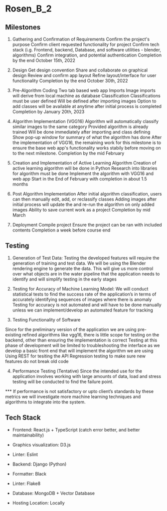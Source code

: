 # Rosen_B_2

## Milestones

1. Gathering and Confirmation of Requirements
   Confirm the project's purpose
   Confirm client requested functionality for project
   Confirm tech stack
   (i.g. Frontend, backend, Database, and software utilities - blender, algorithms)
   Confirm integration, and potential authentication
   Completion by the end October 15th, 2022

2. Design
   Get design convention
   Share and collaborate on graphical design
   Review and confirm app layout
   Refine layout/interface for user functionality
   Completion by the end October 30th, 2022

3. Pre-Algorithm Coding
   Two tab based web app
   Imports
   Image imports will derive from local machine as database
   Classification
   Classifications must be user defined
   Will be defined after importing images
   Option to add classes will be available at anytime after initial process is completed
   Completion by January 20th, 2023

4. Algorithm Implementation (VGG16)
   Algorithm will automatically classify similar images to the same category
   Provided algorithm is already trained
   Will be done immediately after importing and class defining
   Show pop-up window for summary of what the algorithm has done
   After the implementation of VGG16, the remaining work for this milestone is to ensure the base web app's functionality works
   stabily before moving on to the next milestone.
   Completion by the mid February

5. Creation and Implementation of Active Learning Algorithm
   Creation of active learning algorithm will be done in Python
   Research into libraries for algorithm must be done
   Implement the algorithm with VGG16 and web app
   Start in the End of February with completion in about 1.5 months

6. Post Algorithm Implementation
   After initial algorithm classification, users can then manually edit, add, or reclassify classes
   Adding images after initial process will update the and re-run the algorithm on only added images
   Ability to save current work as a project
   Completion by mid March

7. Deployment
   Compile project
   Ensure the project can be ran with included contents
   Completion a week before course end

## Testing

1. Generation of Test Data:
   Testing the developed features will require the generation of training and test data. We will be using the Blender rendering engine to generate the data. This will give us more control over what objects are in the water pipeline that the application needs to identify and will simplify testing in the early stages

2. Testing for Accuracy of Machine Learning Model:
   We will conduct statistical tests to find the success rate of the application’s in terms of accurately identifying sequences of images where there is anomaly
   Testing for accuracy is not automated and will have to be done manually unless we can implement/develop an automated feature for tracking

3. Testing Functionality of Software

Since for the preliminary version of the application we are using pre-existing refined algorithms like vgg16, there is little scope for testing on the backend, other than ensuring the implementation is correct
Testing at this phase of development will be limited to troubleshooting the interface as we develop a basic front end that will implement the algorithm we are using
Using REST for tesiting the API
Regression testing to make sure new features do not break old code

4. Performance Testing (Tentative)
   Since the intended use for the application involves working with large amounts of data, load and stress testing will be conducted to find the failure point.

\*\*\* If performance is not satisfactory or upto client’s standards by these metrics we will investigate more machine learning techniques and algorithms to integrate into the system.

## Tech Stack

- Frontend: React.js + TypeScript (catch error better, and better maintainability)
- Graphics visualization: D3.js
- Linter: Eslint

- Backend: Django (Python)
- Formatter: Black
- Linter: Flake8
- Database: MongoDB + Vector Database
- Hosting Location: Locally
